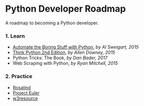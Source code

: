 # Python Developer Roadmap
A roadmap to becoming a Python developer.

### 1. Learn

- [Automate the Boring Stuff with Python](https://automatetheboringstuff.com/), *by Al Sweigart, 2015*
- [Think Python 2nd Edition](https://greenteapress.com/wp/think-python-2e/), *by Allen Downey, 2015*
- Python Tricks: The Book, *by Dan Bader, 2017*
- Web Scraping with Python, *by Ryan Mitchell, 2015*
    
### 2. Practice 

- [Rosalind](http://rosalind.info/problems/locations) 
- [Project Euler](https://projecteuler.net/archives)
- [w3resource](https://www.w3resource.com/python-exercises)
